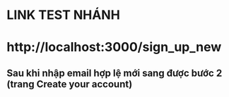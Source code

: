 

# LINK TEST NHÁNH
# http://localhost:3000/sign_up_new
## Sau khi nhập email hợp lệ mới sang được bước 2 (trang Create your account)
